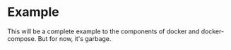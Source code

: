 # Example
This will be a complete example to the components of docker and docker-compose.
But for now, it's garbage.
